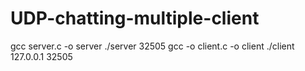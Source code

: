 # UDP-chatting-multiple-client
gcc server.c -o server
./server 32505
 gcc -o client.c -o client
./client 127.0.0.1 32505
